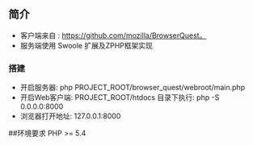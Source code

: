 ## 简介
* 客户端来自 : https://github.com/mozilla/BrowserQuest。
* 服务端使用 Swoole 扩展及ZPHP框架实现

### 搭建
* 开启服务器: php PROJECT_ROOT/browser_quest/webroot/main.php
* 开启Web客户端: PROJECT_ROOT/htdocs 目录下执行: php -S 0.0.0.0:8000
* 浏览器打开地址: 127.0.0.1:8000
   
##环境要求
PHP >= 5.4
